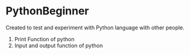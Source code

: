 # PythonBeginner

Created to test and experiment with Python language with other people.
1. Print Function of python
2. Input and output function of python